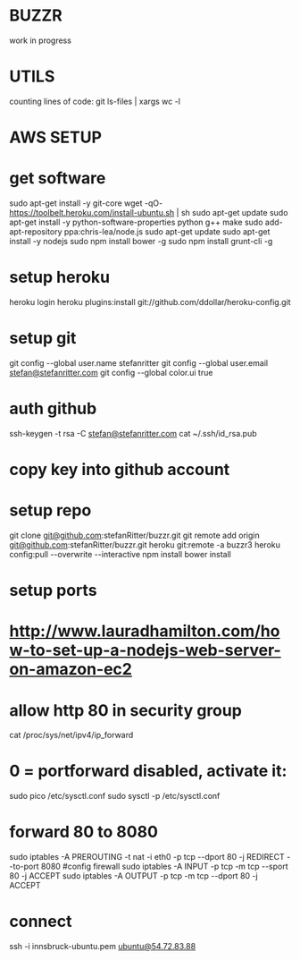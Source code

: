BUZZR
======

work in progress


UTILS
=====
counting lines of code: git ls-files | xargs wc -l


AWS SETUP
=========

# get software
sudo apt-get install -y git-core
wget -qO- https://toolbelt.heroku.com/install-ubuntu.sh | sh
sudo apt-get update
sudo apt-get install -y python-software-properties python g++ make
sudo add-apt-repository ppa:chris-lea/node.js
sudo apt-get update
sudo apt-get install -y nodejs
sudo npm install bower -g
sudo npm install grunt-cli -g


# setup heroku
heroku login
heroku plugins:install git://github.com/ddollar/heroku-config.git


# setup git
git config --global user.name stefanritter
git config --global user.email stefan@stefanritter.com
git config --global color.ui true


# auth github
ssh-keygen -t rsa -C stefan@stefanritter.com
cat ~/.ssh/id_rsa.pub
# copy key into github account


# setup repo
git clone git@github.com:stefanRitter/buzzr.git
git remote add origin git@github.com:stefanRitter/buzzr.git
heroku git:remote -a buzzr3
heroku config:pull --overwrite --interactive
npm install
bower install

# setup ports
# http://www.lauradhamilton.com/how-to-set-up-a-nodejs-web-server-on-amazon-ec2
# allow http 80 in security group
cat /proc/sys/net/ipv4/ip_forward
# 0 = portforward disabled, activate it:
sudo pico /etc/sysctl.conf
sudo sysctl -p /etc/sysctl.conf
# forward 80 to 8080
sudo iptables -A PREROUTING -t nat -i eth0 -p tcp --dport 80 -j REDIRECT --to-port 8080
#config firewall
sudo iptables -A INPUT -p tcp -m tcp --sport 80 -j ACCEPT
sudo iptables -A OUTPUT -p tcp -m tcp --dport 80 -j ACCEPT

# connect
ssh -i innsbruck-ubuntu.pem ubuntu@54.72.83.88